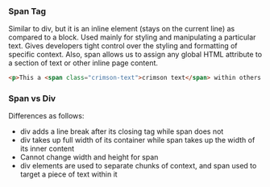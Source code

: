 ### Span Tag

Similar to div, but it is an inline element (stays on the current line) as compared to a block. Used mainly for styling and manipulating a particular text. Gives developers tight control over the styling and formatting of specific context. Also, span allows us to assign any global HTML attribute to a section of text or other inline page content.

```html
<p>This a <span class="crimson-text">crimson text</span> within others.</p>
```

### Span vs Div

Differences as follows:

- div adds a line break after its closing tag while span does not
- div takes up full width of its container while span takes up the width of its inner content
- Cannot change width and height for span
- div elements are used to separate chunks of context, and span used to target a piece of text within it
